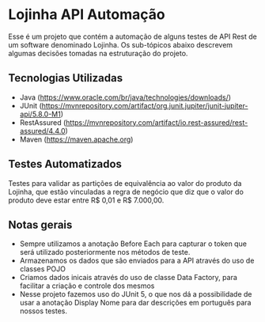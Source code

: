 # Lojinha API Automação
Esse é um projeto que contém a automação de alguns testes de API Rest de um software denominado Lojinha. Os sub-tópicos abaixo descrevem algumas decisões tomadas na estruturação do projeto.
## Tecnologias Utilizadas
- Java (https://www.oracle.com/br/java/technologies/downloads/)
- JUnit (https://mvnrepository.com/artifact/org.junit.jupiter/junit-jupiter-api/5.8.0-M1)
- RestAssured (https://mvnrepository.com/artifact/io.rest-assured/rest-assured/4.4.0)
- Maven (https://maven.apache.org)

## Testes Automatizados
Testes para validar as partições de equivalência ao valor do produto da Lojinha, que estão vinculadas a regra de negócio que diz que o valor do produto deve estar entre R$ 0,01 e R$ 7.000,00.

## Notas gerais
- Sempre utilizamos a anotação Before Each para capturar o token que será utilizado posteriormente nos métodos de teste.
- Armazenamos os dados que são enviados para a API através do uso de classes POJO
- Criamos dados inicais através do uso de classe Data Factory, para facilitar a criação e controle dos mesmos
- Nesse projeto fazemos uso do JUnit 5, o que nos dá a possibilidade de usar a anotação Display Nome para dar descrições em português para nossos testes.